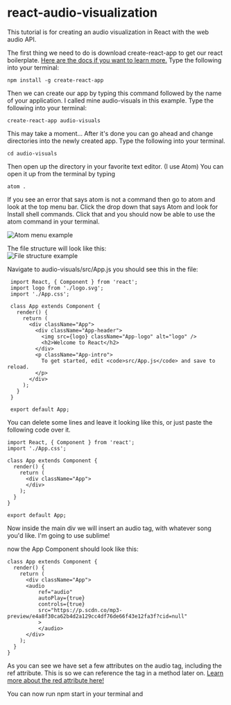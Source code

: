# react-audio-visualization

This tutorial is for creating an audio visualization in React with the web audio API.

The first thing we need to do is download create-react-app to get our react boilerplate. [Here are the docs if you want to learn more.](https://github.com/facebookincubator/create-react-app)
Type the following into your terminal:

```
npm install -g create-react-app
```

Then we can create our app by typing this command followed by the name of your application. I called mine audio-visuals in this example. Type the following into your terminal:


```
create-react-app audio-visuals
```

This may take a moment...
After it's done you can go ahead and change directories into the newly created app. Type the following into your terminal.
```
cd audio-visuals
```

Then open up the directory in your favorite text editor. \(I use Atom\) You can open it up from the terminal by typing
```
atom .
```
If you see an error that says atom is not a command then go to atom and look at the top menu bar. Click the drop down that says Atom and look for Install shell commands. Click that and you should now be able to use the atom command in your terminal.  


![Atom menu example](http://i68.tinypic.com/avhjz7.png)



The file structure will look like this:  
![File structure example](http://i64.tinypic.com/keao0i.png)
<!-- ```
audio-visuals/
  README.md
  node_modules/
  package.json
  .gitignore
  public/
    favicon.ico
    index.html
  src/
    App.css
    App.js
    App.test.js
    index.css
    index.js
    logo.svg
``` -->
Navigate to audio-visuals/src/App.js
 you should see this in the file:

```
 import React, { Component } from 'react';
 import logo from './logo.svg';
 import './App.css';

 class App extends Component {
   render() {
     return (
       <div className="App">
         <div className="App-header">
           <img src={logo} className="App-logo" alt="logo" />
           <h2>Welcome to React</h2>
         </div>
         <p className="App-intro">
           To get started, edit <code>src/App.js</code> and save to reload.
         </p>
       </div>
     );
   }
 }

 export default App;
```
 You can delete some lines and leave it looking like this, or just paste the following code over it.

 ```
 import React, { Component } from 'react';
 import './App.css';

 class App extends Component {
   render() {
     return (
       <div className="App">
       </div>
     );
   }
 }

 export default App;
 ```
Now inside the main div we will insert an audio tag, with whatever song you'd like. I'm going to use sublime!

now the App Component should look like this:

```
class App extends Component {
  render() {
    return (
      <div className="App">
      <audio
          ref="audio"
          autoPlay={true}
          controls={true}
          src="https://p.scdn.co/mp3-preview/e4a8f30ca62b4d2a129cc4df76de66f43e12fa3f?cid=null"
          >
          </audio>
      </div>
    );
  }
}
```

As you can see we have set a few attributes on the audio tag, including the ref attribute. This is so we can reference the tag in a method later on. [Learn more about the red attribute here!](https://facebook.github.io/react/docs/refs-and-the-dom.html)

You can now run npm start in your terminal and
